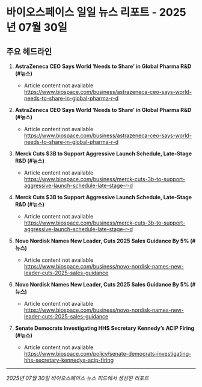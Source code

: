# 바이오스페이스 일일 뉴스 리포트 - 2025년 07월 30일


## 주요 헤드라인

1. **AstraZeneca CEO Says World ‘Needs to Share’ in Global Pharma R&D (#뉴스)**
   - Article content not available
   <https://www.biospace.com/business/astrazeneca-ceo-says-world-needs-to-share-in-global-pharma-r-d>

2. **AstraZeneca CEO Says World ‘Needs to Share’ in Global Pharma R&D (#뉴스)**
   - Article content not available
   <https://www.biospace.com/business/astrazeneca-ceo-says-world-needs-to-share-in-global-pharma-r-d>

3. **Merck Cuts $3B to Support Aggressive Launch Schedule, Late-Stage R&D (#뉴스)**
   - Article content not available
   <https://www.biospace.com/business/merck-cuts-3b-to-support-aggressive-launch-schedule-late-stage-r-d>

4. **Merck Cuts $3B to Support Aggressive Launch Schedule, Late-Stage R&D (#뉴스)**
   - Article content not available
   <https://www.biospace.com/business/merck-cuts-3b-to-support-aggressive-launch-schedule-late-stage-r-d>

5. **Novo Nordisk Names New Leader, Cuts 2025 Sales Guidance By 5% (#뉴스)**
   - Article content not available
   <https://www.biospace.com/business/novo-nordisk-names-new-leader-cuts-2025-sales-guidance>

6. **Novo Nordisk Names New Leader, Cuts 2025 Sales Guidance By 5% (#뉴스)**
   - Article content not available
   <https://www.biospace.com/business/novo-nordisk-names-new-leader-cuts-2025-sales-guidance>

7. **Senate Democrats Investigating HHS Secretary Kennedy’s ACIP Firing (#뉴스)**
   - Article content not available
   <https://www.biospace.com/policy/senate-democrats-investigating-hhs-secretary-kennedys-acip-firing>


---
*2025년 07월 30일 바이오스페이스 뉴스 피드에서 생성된 리포트*